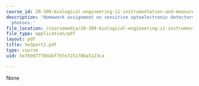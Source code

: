 ```yaml
---
course_id: 20-309-biological-engineering-ii-instrumentation-and-measurement-fall-2006
description: 'Homework assignment on sensitive optoelectronic detectors: seeing single
  photons.'
file_location: /coursemedia/20-309-biological-engineering-ii-instrumentation-and-measurement-fall-2006/5e769d7778dabf797e7251786a5123ca_hw3part2.pdf
file_type: application/pdf
layout: pdf
title: hw3part2.pdf
type: course
uid: 5e769d7778dabf797e7251786a5123ca

---
```

None